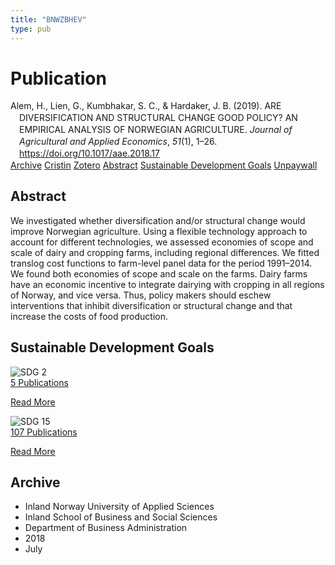 ```yaml
---
title: "BNWZBHEV"
type: pub
---
```

<h1>Publication</h1>
<article id="csl-bib-container-BNWZBHEV" class="csl-bib-container">
  <div class="csl-bib-body" style="line-height: 1.35; padding-left: 1em; text-indent:-1em;">
  <div class="csl-entry">Alem, H., Lien, G., Kumbhakar, S. C., &amp; Hardaker, J. B. (2019). ARE DIVERSIFICATION AND STRUCTURAL CHANGE GOOD POLICY? AN EMPIRICAL ANALYSIS OF NORWEGIAN AGRICULTURE. <i>Journal of Agricultural and Applied Economics</i>, <i>51</i>(1), 1&#x2013;26. <a href="https://doi.org/10.1017/aae.2018.17">https://doi.org/10.1017/aae.2018.17</a></div>
</div>
  <div class="csl-bib-buttons">
    <a href="#taxonomy-article-BNWZBHEV" class="csl-bib-button">Archive</a>
    <a href="https://app.cristin.no/results/show.jsf?id=1596033" alt="Cristin URL" class="csl-bib-button">Cristin</a>
    <a href="http://zotero.org/groups/5402882/items/BNWZBHEV" alt="Zotero URL" class="csl-bib-button">Zotero</a>
    <a href="#abstract-article-BNWZBHEV" class="csl-bib-button">Abstract</a>
    <a href="#sdg-article-BNWZBHEV" class="csl-bib-button">Sustainable Development Goals</a>
    <a href="https://www.cambridge.org/core/services/aop-cambridge-core/content/view/1C51DFE28C8453EA4AABF29580D1D877/S1074070818000172a.pdf/div-class-title-are-diversification-and-structural-change-good-policy-an-empirical-analysis-of-norwegian-agriculture-div.pdf" class="csl-bib-button">Unpaywall</a>
  </div>
  <div id="csl-bib-meta-container-BNWZBHEV"></div>
</article>
<div id="csl-bib-meta-BNWZBHEV" class="csl-bib-meta">
  <article id="abstract-article-BNWZBHEV" class="abstract-article">
    <h1>Abstract</h1>
    We investigated whether diversification and/or structural change would improve Norwegian agriculture. Using a flexible technology approach to account for different technologies, we assessed economies of scope and scale of dairy and cropping farms, including regional differences. We fitted translog cost functions to farm-level panel data for the period 1991–2014. We found both economies of scope and scale on the farms. Dairy farms have an economic incentive to integrate dairying with cropping in all regions of Norway, and vice versa. Thus, policy makers should eschew interventions that inhibit diversification or structural change and that increase the costs of food production.
  </article>
  <article id="sdg-article-BNWZBHEV" class="sdg-article">
    <h1>Sustainable Development Goals</h1>
    <div class="sdg-container"><div id="sdg2" class="sdg"> <img src="{{< params subfolder >}}images/sdg/sdg02_en.png" class="image" alt="SDG 2"> <div class="sdg-overlay"> <a href="{{< params subfolder >}}en/archive/?sdg=2#archive" class="sdg-publication-count"><span>5</span> Publications</a> <p><a href="https://sdgs.un.org/goals/goal2" class="sdg-read-more">Read More</a></p> </div> </div> <div id="sdg15" class="sdg"> <img src="{{< params subfolder >}}images/sdg/sdg15_en.png" class="image" alt="SDG 15"> <div class="sdg-overlay"> <a href="{{< params subfolder >}}en/archive/?sdg=15#archive" class="sdg-publication-count"><span>107</span> Publications</a> <p><a href="https://sdgs.un.org/goals/goal15" class="sdg-read-more">Read More</a></p> </div> </div></div>
  </article>
  <article id="taxonomy-article-BNWZBHEV" class="taxonomy-article">
    <h1>Archive</h1>
    <ul>
      <li>Inland Norway University of Applied Sciences</li>
      <li>Inland School of Business and Social Sciences</li>
      <li>Department of Business Administration</li>
      <li>2018</li>
      <li>July</li>
    </ul>
  </article>
</div>
